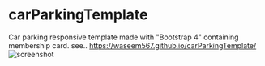 # carParkingTemplate
Car parking responsive template made with "Bootstrap 4" containing membership card.
see.. https://waseem567.github.io/carParkingTemplate/
![screenshot](https://user-images.githubusercontent.com/90834559/134804392-26dc346a-64b8-4de8-94f5-de7470be23e3.png)
